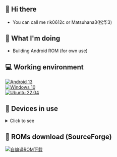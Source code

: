 ## 👋 Hi there
- You can call me rik0612c or Matsuhana3(松华3)

## 🤔 What I'm doing
<!--- - Learning Android --->
- Building Android ROM (for own use)

<!--- 
- 👀 I’m interested in ...
- 🌱 I’m currently learning ...
- 💞️ I’m looking to collaborate on ...
- 📫 How to reach me ...
--->

<!---
rik0612c/rik0612c is a ✨ special ✨ repository because its `README.md` (this file) appears on your GitHub profile.
You can click the Preview link to take a look at your changes.
--->

## 💻 Working environment
[![Android 13](https://img.shields.io/badge/Android%2013-3ddc84?style=flat-square&logo=android&logoColor=ffffff)](https://www.android.com/android-13/)<br>
[![Windows 10](https://img.shields.io/badge/Windows%2010-00adef?style=flat-square&logo=windows&logoColor=ffffff)](#)<br>
[![Ubuntu 22.04](https://img.shields.io/badge/Ubuntu%2022%2e04-dd4814?style=flat-square&logo=ubuntu&logoColor=ffffff)](https://releases.ubuntu.com/22.04/)<br>

## 📱 Devices in use
<details><summary>Click to see</summary>

[![Pixel 6](https://img.shields.io/badge/Pixel%206-00C000?style=flat-square&logo=google&logoColor=FFFFFF&labelColor=00C000)](https://store.google.com/product/pixel_6?hl=en-US)<br>
[![Redmi Note 1S 4G](https://img.shields.io/badge/Redmi%20Note%201S%204G-fd4900?style=flat-square&logo=xiaomi&logoColor=ffffff)](#)
[![Redmi 2](https://img.shields.io/badge/Redmi%202-fd4900?style=flat-square&logo=xiaomi&logoColor=ffffff)](https://www.mi.com/hongmi2)
[![Redmi Note 3](https://img.shields.io/badge/Redmi%20Note%203-fd4900?style=flat-square&logo=xiaomi&logoColor=ffffff)](https://www.mi.com/note3)
[![Redmi 3S](https://img.shields.io/badge/Redmi%203S-fd4900?style=flat-square&logo=xiaomi&logoColor=ffffff)](https://www.mi.com/hongmi3s)
[![Redmi Pro](https://img.shields.io/badge/Redmi%20Pro-fd4900?style=flat-square&logo=xiaomi&logoColor=ffffff)](https://www.mi.com/redmipro)
[![Redmi 6](https://img.shields.io/badge/Redmi%206-fd4900?style=flat-square&logo=xiaomi&logoColor=ffffff)](https://www.mi.com/redmi6)
[![Redmi K20 Pro](https://img.shields.io/badge/Redmi%20K20%20Pro-fd4900?style=flat-square&logo=xiaomi&logoColor=ffffff)](https://www.mi.com/redmik20pro)<br>
[![Xiaomi Mi 2S](https://img.shields.io/badge/Xiaomi%20Mi%202S-fd4900?style=flat-square&logo=xiaomi&logoColor=ffffff)](https://p.www.xiaomi.com/zt/130406/params.html)
[![Xiaomi Mi 3TD](https://img.shields.io/badge/Xiaomi%20Mi%203TD-fd4900?style=flat-square&logo=xiaomi&logoColor=ffffff)](https://www.mi.com/mi3)
[![Xiaomi Mi PAD](https://img.shields.io/badge/Xiaomi%20Mi%20Pad-fd4900?style=flat-square&logo=xiaomi&logoColor=ffffff)](http://hd.mi.com/z/08311d/index.html)
[![Xiaomi Mi 4LTE](https://img.shields.io/badge/Xiaomi%20Mi%204LTE-fd4900?style=flat-square&logo=xiaomi&logoColor=ffffff)](https://www.mi.com/mi4)
[![Xiaomi Mi Note LTE](https://img.shields.io/badge/Xiaomi%20Mi%20NOTE%20LTE-fd4900?style=flat-square&logo=xiaomi&logoColor=ffffff)](https://www.mi.com/minote/specs)
[![Xiaomi Mi Note Pro](https://img.shields.io/badge/Xiaomi%20Mi%20NOTE%20Pro-fd4900?style=flat-square&logo=xiaomi&logoColor=ffffff)](http://hd.mi.com/z/07311e/index.html)<br>
[![Xiaomi Mi 4c](https://img.shields.io/badge/Xiaomi%20Mi%204c-fd4900?style=flat-square&logo=xiaomi&logoColor=ffffff)](https://www.mi.com/mi4c)
[![Xiaomi Mi 6](https://img.shields.io/badge/Xiaomi%20Mi%206-fd4900?style=flat-square&logo=xiaomi&logoColor=ffffff)](https://www.mi.com/mi6)
[![Xiaomi Mi Note 3](https://img.shields.io/badge/Xiaomi%20Mi%20Note%203-fd4900?style=flat-square&logo=xiaomi&logoColor=ffffff)](#)
[![Xiaomi Mi 8](https://img.shields.io/badge/Xiaomi%20Mi%208-fd4900?style=flat-square&logo=xiaomi&logoColor=ffffff)](https://www.mi.com/tw/mi8)
[![Xiaomi MIX 4](https://img.shields.io/badge/Xiaomi%20MIX%204-fd4900?style=flat-square&logo=xiaomi&logoColor=ffffff)](https://www.mi.com/mix4)

[![Samsung GT-S7898](https://img.shields.io/badge/Samsang%20GT_S7898-1428a0?style=flat-square&logo=Samsung&logoColor=ffffff)](https://www.samsung.com/cn/support/model/GT-S7898RWACHM/)
[![Samsung SM-G3568V](https://img.shields.io/badge/Samsang%20SM_G3568V-1428a0?style=flat-square&logo=Samsung&logoColor=ffffff)](https://www.samsung.com/cn/support/model/SM-G3568HAVCHM/)
[![Samsung Galaxy Mega 6.3](https://img.shields.io/badge/Samsang%20Galaxy%20Mega%206.3-1428a0?style=flat-square&logo=Samsung&logoColor=ffffff)](#)
[![Samsung Galaxy ALPHA](https://img.shields.io/badge/Samsang%20Galaxy%20ALPHA-1428a0?style=flat-square&logo=Samsung&logoColor=ffffff)](https://www.samsung.com/hk_en/support/model/SM-G8508ZDSCHC/)<br>
[![Samsung Galaxy S III](https://img.shields.io/badge/Samsang%20Galaxy%20S%20III-1428a0?style=flat-square&logo=Samsung&logoColor=ffffff)](https://www.samsung.com/hk/support/model/GT-I9300RWDTGY/)
[![Samsung Galaxy S5](https://img.shields.io/badge/Samsang%20Galaxy%20S5-1428a0?style=flat-square&logo=Samsung&logoColor=ffffff)](https://www.samsung.com/cn/support/model/SM-G9008ZBACHM/)
[![Samsung Galaxy S6 Edge](https://img.shields.io/badge/Samsang%20Galaxy%20S6%20Edge-1428a0?style=flat-square&logo=Samsung&logoColor=ffffff)](https://www.samsung.com/cn/support/model/SM-G9250ZWATGY/)
[![Samsung Galaxy S7](https://img.shields.io/badge/Samsang%20Galaxy%20S7-1428a0?style=flat-square&logo=Samsung&logoColor=ffffff)](#)<br>
[![Samsung Galaxy S7 Edge](https://img.shields.io/badge/Samsang%20Galaxy%20S7%20Edge-1428a0?style=flat-square&logo=Samsung&logoColor=ffffff)](#)
[![Samsung Galaxy S8](https://img.shields.io/badge/Samsang%20Galaxy%20S8-1428a0?style=flat-square&logo=Samsung&logoColor=ffffff)](https://www.samsung.com/us/mobile/phones/galaxy-s/galaxy-s8-64gb--unlocked--sm-g950uzkaxaa)
[![Samsung Galaxy S9+](https://img.shields.io/badge/Samsang%20Galaxy%20S9+-1428a0?style=flat-square&logo=Samsung&logoColor=ffffff)](https://www.samsung.com/sec/business/smartphones/galaxy-s9/)
[![Samsung Galaxy S20 Ultra 5G](https://img.shields.io/badge/Samsang%20Galaxy%20S20%20Ultra%205G-1428a0?style=flat-square&logo=Samsung&logoColor=ffffff)](https://www.samsung.com/hk_en/support/model/SM-G9880ZAGTGY)<br>
[![Samsung Galaxy Note](https://img.shields.io/badge/Samsang%20Galaxy%20Note-1428a0?style=flat-square&logo=Samsung&logoColor=ffffff)](#)
[![Samsung Galaxy Note II](https://img.shields.io/badge/Samsang%20Galaxy%20Note%20II-1428a0?style=flat-square&logo=Samsung&logoColor=ffffff)](#)
[![Samsung Galaxy Note 3](https://img.shields.io/badge/Samsang%20Galaxy%20Note%203-1428a0?style=flat-square&logo=Samsung&logoColor=ffffff)](#)
[![Samsung Galaxy Note 3 CTC](https://img.shields.io/badge/Samsang%20Galaxy%20Note%203%20CTC-1428a0?style=flat-square&logo=Samsung&logoColor=ffffff)](#)<br>
[![Samsung Galaxy Note Edge](https://img.shields.io/badge/Samsang%20Galaxy%20Note%20Edge-1428a0?style=flat-square&logo=Samsung&logoColor=ffffff)](#)
[![Samsung Galaxy Note 5](https://img.shields.io/badge/Samsang%20Galaxy%20Note%205-1428a0?style=flat-square&logo=Samsung&logoColor=ffffff)](#)
[![Samsung Galaxy Note FE](https://img.shields.io/badge/Samsang%20Galaxy%20Note%20FE-1428a0?style=flat-square&logo=Samsung&logoColor=ffffff)](https://www.samsung.com/ph/smartphones/galaxy-note/galaxy-note-fan-edition-black-64gb-sm-n935fzkdxtc/)
[![Samsung Galaxy Note 8 Qualcomm](https://img.shields.io/badge/Samsang%20Galaxy%20Note%208_Qualcomm-1428a0?style=flat-square&logo=Samsung&logoColor=ffffff)](#)
[![Samsung Galaxy Note 8 Exynos](https://img.shields.io/badge/Samsang%20Galaxy%20Note%208_Exynos-1428a0?style=flat-square&logo=Samsung&logoColor=ffffff)](#)<br>
[![Samsung Galaxy A30 (au)](https://img.shields.io/badge/Samsang%20Galaxy%20A30%20_au-1428a0?style=flat-square&logo=Samsung&logoColor=ffffff)](#)<br>

[![PE-CL00](https://img.shields.io/badge/HUAWEI%20HONOR%206%20Plus-CE0E2D?style=flat-square&logo=HUAWEI&logoColor=ffffff)](http://sale.vmall.com/h6plus.html)
[![HUAWEI P9](https://img.shields.io/badge/HUAWEI%20P9-CE0E2D?style=flat-square&logo=HUAWEI&logoColor=ffffff)](https://consumer.huawei.com/cn/support/phones/p9.html)
[![HUAWEI P10 Plus eMMC](https://img.shields.io/badge/HUAWEI%20P10%20Plus%20eMMC-CE0E2D?style=flat-square&logo=HUAWEI&logoColor=ffffff)](https://consumer.huawei.com/cn/support/phones/p10-plus.html)
[![HUAWEI P20 Pro](https://img.shields.io/badge/HUAWEI%20P20%20Pro-CE0E2D?style=flat-square&logo=HUAWEI&logoColor=ffffff)](https://consumer.huawei.com/cn/support/phones/p20-pro)<br>

[![Sony Ericsson Xperia neo V](https://img.shields.io/badge/Sony_Ericsson_Xperia_neo_V-000000?style=flat-square&logo=sony&logoColor=ffffff)](#)
[![Sony Xperia X Performance](https://img.shields.io/badge/Sony_Xperia_X_Performance-000000?style=flat-square&logo=sony&logoColor=ffffff)](https://www.sony.com.hk/product/electronics/buy/zh/50358755)<br>
[![u950](https://img.shields.io/badge/ZTE%20U950-00bffe?style=flat-square&logo=android&logoColor=ffffff)](#)
[![magic](https://img.shields.io/badge/HTC%20Magic-8cc751?style=flat-square&logo=android&logoColor=ffffff)](#)
[![e8](https://img.shields.io/badge/HTC%20One%20E8-8cc751?style=flat-square&logo=android&logoColor=ffffff)](#)
[![vu3](https://img.shields.io/badge/LG%20Vu3-C70851?style=flat-square&logo=lg&logoColor=ffffff)](#)
[![n5](https://img.shields.io/badge/LG%20Nexus_5-C70851?style=flat-square&logo=lg&logoColor=ffffff)](#)
[![z7mini](https://img.shields.io/badge/Nubia_Z7_Mini-ff3311?style=flat-square&logo=android&logoColor=ffffff)](#)<br>
[![x5max](https://img.shields.io/badge/vivo%20X5_Max-0072b8?style=flat-square&logo=android&logoColor=ffffff)](#)
[![find7](https://img.shields.io/badge/OPPO%20Find%207a-1ea366?style=flat-square&logo=android&logoColor=ffffff)](#)
[![rmx1901](https://img.shields.io/badge/realme%20X-FFC916?style=flat-square&logo=android&logoColor=000000)](#)
[![iqoo](https://img.shields.io/badge/iQOO%20Neo-FFC916?style=flat-square&logo=android&logoColor=000000)](#)

[![Motorola droid](https://img.shields.io/badge/Motorola%20DROID%20Ultra-5B92FA?style=flat-square&logo=motorola&logoColor=ffffff)](#)
[![Motorola n6](https://img.shields.io/badge/Motorola%20Nexus%206-5B92FA?style=flat-square&logo=motorola&logoColor=ffffff)](#)
[![Moto X Pro](https://img.shields.io/badge/Moto%20X%20Pro-5B92FA?style=flat-square&logo=motorola&logoColor=ffffff)](#)

[![Lenovo Vibe P1](https://img.shields.io/badge/Lenovo%20Vibe%20P1-e60012?style=flat-square&logo=lenovo&logoColor=ffffff)](#)
[![ZUK Z2](https://img.shields.io/badge/ZUK%20Z2-e60012?style=flat-square&logo=lenovo&logoColor=ffffff)](#)
[![Lemeng K12 Pro](https://img.shields.io/badge/Lemeng%20K12%20Pro-e60012?style=flat-square&logo=lenovo&logoColor=ffffff)](#)<br>

[![T3](https://img.shields.io/badge/Smartisan%20M1-e60012?style=flat-square&logo=android&logoColor=ffffff)](https://www.smartisan.com/m1/#/overview)<br>
[![L6B](https://img.shields.io/badge/Letv%20Y1%20Pro+-e60012?style=flat-square&logo=android&logoColor=ffffff)](https://www.lemall.com/#/product/detail?id=314)<br>

[![Legion Y7000p 2020H](https://img.shields.io/badge/LEGION%20Y7000P%202020H-e60012?style=flat-square&logo=lenovo&logoColor=ffffff)](https://item.lenovo.com.cn/product/1013177.html)
[![ASUS K550J](https://img.shields.io/badge/ASUS%20K550JK4200-00539B?style=flat-square&logo=asus&logoColor=ffffff)](https://www.asus.com/supportonly/k550jk/helpdesk_download/)<br>
</details>

## 🔗 ROMs download (SourceForge)
[![自编译ROM下载](https://img.shields.io/sourceforge/dt/matsuhana3-roms.svg)](https://sourceforge.net/projects/matsuhana3-roms/files)
